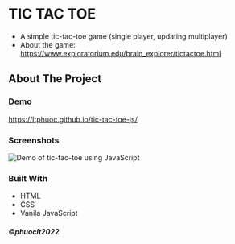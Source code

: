 # TIC TAC TOE 
* A simple tic-tac-toe game (single player, updating multiplayer)
* About the game: https://www.exploratorium.edu/brain_explorer/tictactoe.html

<!-- ABOUT THE PROJECT -->
## About The Project

### Demo
https://ltphuoc.github.io/tic-tac-toe-js/

### Screenshots
![Demo of tic-tac-toe using JavaScript]()

### Built With
* HTML  
* CSS
* Vanila JavaScript

##### ©phuoclt2022 
